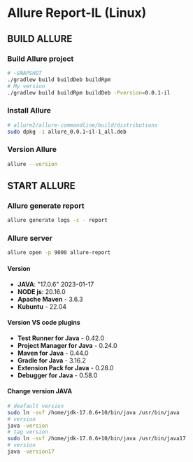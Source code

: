 # Allure Report-IL (Linux)

## BUILD ALLURE
### Build Allure project
```bash
# ~SNAPSHOT
./gradlew build buildDeb buildRpm
# My version
./gradlew build buildRpm buildDeb -Pversion=0.0.1-il
```

### Install Allure
```bash
# allure2/allure-commandline/build/distributions
sudo dpkg -i allure_0.0.1~il-1_all.deb
```

### Version Allure
```bash
allure --version
```

## START ALLURE
### Allure generate report
```bash
allure generate logs -c - report
```

### Allure server
```bash
allure open -p 9000 allure-report
```

#### Version
- **JAVA**: "17.0.6" 2023-01-17
- **NODE js**: 20.16.0
- **Apache Maven** - 3.6.3
- **Kubuntu** - 22.04

#### Version VS code plugins
- **Test Runner for Java** - 0.42.0
- **Project Manager for Java** - 0.24.0
- **Maven for Java** - 0.44.0
- **Gradle for Java** - 3.16.2
- **Extension Pack for Java** - 0.28.0
- **Debugger for Java** - 0.58.0

#### Change version JAVA
```bash
# deafault version
sudo ln -svf /home/jdk-17.0.6+10/bin/java /usr/bin/java
# version
java -version
# tag version
sudo ln -svf /home/jdk-17.0.6+10/bin/java /usr/bin/java17
# version
java -version17
```


